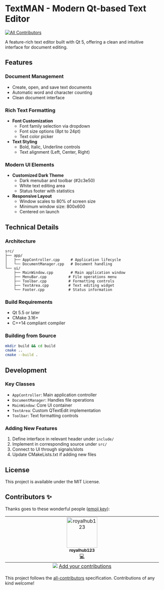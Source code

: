 # TextMAN - Modern Qt-based Text Editor
<!-- ALL-CONTRIBUTORS-BADGE:START - Do not remove or modify this section -->
[![All Contributors](https://img.shields.io/badge/all_contributors-1-orange.svg?style=flat-square)](#contributors-)
<!-- ALL-CONTRIBUTORS-BADGE:END -->

A feature-rich text editor built with Qt 5, offering a clean and intuitive interface for document editing.

## Features

### Document Management
- Create, open, and save text documents
- Automatic word and character counting
- Clean document interface

### Rich Text Formatting
- **Font Customization**
  - Font family selection via dropdown
  - Font size options (8pt to 24pt)
  - Text color picker
- **Text Styling**
  - Bold, Italic, Underline controls
  - Text alignment (Left, Center, Right)
  
### Modern UI Elements
- **Customized Dark Theme**
  - Dark menubar and toolbar (#2c3e50)
  - White text editing area
  - Status footer with statistics
- **Responsive Layout**
  - Window scales to 80% of screen size
  - Minimum window size: 800x600
  - Centered on launch

## Technical Details

### Architecture
```
src/
├── app/
│   ├── AppController.cpp     # Application lifecycle
│   └── DocumentManager.cpp   # Document handling
└── ui/
    ├── MainWindow.cpp        # Main application window
    ├── MenuBar.cpp          # File operations menu
    ├── Toolbar.cpp          # Formatting controls
    ├── TextArea.cpp         # Text editing widget
    └── Footer.cpp           # Status information
```

### Build Requirements
- Qt 5.5 or later
- CMake 3.16+
- C++14 compliant compiler

### Building from Source
```bash
mkdir build && cd build
cmake ..
cmake --build .
```

## Development

### Key Classes
- `AppController`: Main application controller
- `DocumentManager`: Handles file operations
- `MainWindow`: Core UI container
- `TextArea`: Custom QTextEdit implementation
- `Toolbar`: Text formatting controls

### Adding New Features
1. Define interface in relevant header under `include/`
2. Implement in corresponding source under `src/`
3. Connect to UI through signals/slots
4. Update CMakeLists.txt if adding new files

## License
This project is available under the MIT License.

## Contributors ✨

Thanks goes to these wonderful people ([emoji key](https://allcontributors.org/docs/en/emoji-key)):

<!-- ALL-CONTRIBUTORS-LIST:START - Do not remove or modify this section -->
<!-- prettier-ignore-start -->
<!-- markdownlint-disable -->
<table>
  <tbody>
    <tr>
      <td align="center" valign="top" width="14.28%"><a href="https://github.com/royalhub123"><img src="https://avatars.githubusercontent.com/u/168981505?v=4?s=100" width="100px;" alt="royalhub123"/><br /><sub><b>royalhub123</b></sub></a><br /><a href="https://github.com/Shailesh-Singh-Bisht/TextMAN-Text-Editor/commits?author=royalhub123" title="Code">💻</a></td>
    </tr>
  </tbody>
  <tfoot>
    <tr>
      <td align="center" size="13px" colspan="7">
        <img src="https://raw.githubusercontent.com/all-contributors/all-contributors-cli/1b8533af435da9854653492b1327a23a4dbd0a10/assets/logo-small.svg">
          <a href="https://all-contributors.js.org/docs/en/bot/usage">Add your contributions</a>
        </img>
      </td>
    </tr>
  </tfoot>
</table>

<!-- markdownlint-restore -->
<!-- prettier-ignore-end -->

<!-- ALL-CONTRIBUTORS-LIST:END -->

This project follows the [all-contributors](https://github.com/all-contributors/all-contributors) specification. Contributions of any kind welcome!